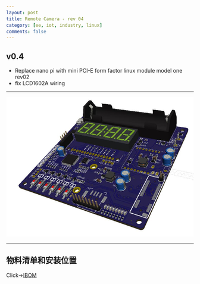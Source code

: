 ```yaml
---
layout: post
title: Remote Camera - rev 04
category: [ee, iot, industry, linux]
comments: false
---
```


## v0.4

* Replace nano pi with mini PCI-E form factor linux module model one rev02
* fix LCD1602A wiring

---

![w800](/images/rcam4.jpg)

---

## 物料清单和安装位置
Click->[IBOM](/static/KiCAD-20200529-rcam-pcb/bom/ibom/html)
